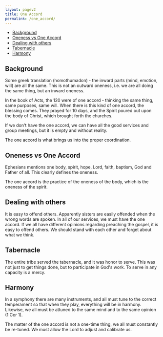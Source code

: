 ```yaml
---
layout: pagev2
title: One Accord
permalink: /one_accord/
---
```

- [Background](#background)
- [Oneness vs One Accord](#oneness-vs-one-accord)
- [Dealing with others](#dealing-with-others)
- [Tabernacle](#tabernacle)
- [Harmony](#harmony)

## Background

Some greek translation (homothumadon) - the inward parts (mind, emotion, will) are all the same. This is not an outward oneness, i.e. we are all doing the same thing, but an inward oneness. 

In the book of Acts, the 120 were of one accord - thinking the same thing, same purposes, same will. When there is this kind of one accord, the blessing comes. They prayed for 10 days, and the Spirit poured out upon the body of Christ, which brought forth the churches.

If we don't have the one accord, we can have all the good services and group meetings, but it is empty and without reality. 

The one accord is what brings us into the proper coordination.

## Oneness vs One Accord

Ephesians mentions one body, spirit, hope, Lord, faith, baptism, God and Father of all. This clearly defines the oneness. 

The one accord is the practice of the oneness of the body, which is the oneness of the spirit.

## Dealing with others

It is easy to offend others. Apparently sisters are easily offended when the wrong words are spoken. In all of our services, we must have the one accord. If we all have different opinions regarding preaching the gospel, it is easy to offend others. We should stand with each other and forget about what we think.

## Tabernacle

The entire tribe served the tabernacle, and it was honor to serve. This was not just to get things done, but to participate in God's work. To serve in any capacity is a mercy.

## Harmony

In a symphony there are many instruments, and all must tune to the correct temperament so that when they play, everything will be in harmony. Likewise, we all must be attuned to the same mind and to the same opinion (1 Cor 1).

The matter of the one accord is not a one-time thing, we all must constantly be re-tuned. We must allow the Lord to adjust and calibrate us.